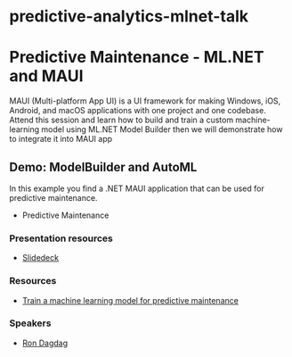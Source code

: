 # predictive-analytics-mlnet-talk

# Predictive Maintenance - ML.NET and MAUI

MAUI (Multi-platform App UI) is a UI framework for making Windows, iOS, Android, and macOS applications with one project and one codebase. Attend this session and learn how to build and train a custom machine-learning model using ML.NET Model Builder then we will demonstrate how to integrate it into MAUI app

## Demo: ModelBuilder and AutoML
In this example you find a .NET MAUI application that can be used for predictive maintenance.

- Predictive Maintenance
  
### Presentation resources
- [Slidedeck](https://speakerdeck.com/rondagdag/predictive-maintenance-ml-dot-net-and-maui)

### Resources
- [Train a machine learning model for predictive maintenance](https://learn.microsoft.com/en-us/training/modules/predictive-maintenance-model-builder/)

### Speakers
- [Ron Dagdag](https://www.dagdag.net)

